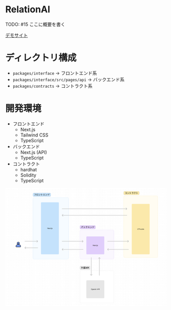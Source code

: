 # RelationAl

TODO: #15 ここに概要を書く

[デモサイト](https://relational.vercel.app/)

# ディレクトリ構成

- `packages/interface` -> フロントエンド系
- `packages/interface/src/pages/api` -> バックエンド系
- `packages/contracts` -> コントラクト系

# 開発環境

- フロントエンド
  - Next.js
  - Tailwind CSS
  - TypeScript
- バックエンド
  - Next.js (API)
  - TypeScript
- コントラクト
  - hardhat
  - Solidity
  - TypeScript

![構成](images/構成.png)

